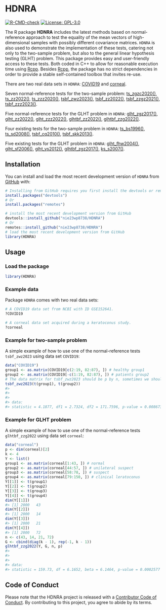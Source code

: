 
<!-- README.md is generated from README.Rmd. Please edit that file -->

# HDNRA

<!-- badges: start -->

[![R-CMD-check](https://github.com/nie23wp8738/HDNRA/actions/workflows/R-CMD-check.yaml/badge.svg)](https://github.com/nie23wp8738/HDNRA/actions/workflows/R-CMD-check.yaml)
[![License:
GPL-3.0](https://img.shields.io/badge/License-GPLv3-blue.svg)](https://www.gnu.org/licenses/gpl-3.0)

<!-- badges: end -->

The R package **HDNRA** includes the latest methods based on
normal-reference approach to test the equality of the mean vectors of
high-dimensional samples with possibly different covariance matrices.
`HDNRA` is also used to demonstrate the implementation of these tests,
catering not only to the two-sample problem, but also to the general
linear hypothesis testing (GLHT) problem. This package provides easy and
user-friendly access to these tests. Both coded in C++ to allow for
reasonable execution time using
[Rcpp](https://github.com/RcppCore/Rcpp). Besides
[Rcpp](https://github.com/RcppCore/Rcpp), the package has no strict
dependencies in order to provide a stable self-contained toolbox that
invites re-use.

There are two real data sets in `HDNRA`:
[COVID19](https://nie23wp8738.github.io/HDNRA/reference/COVID19.html)
and
[corneal](https://nie23wp8738.github.io/HDNRA/reference/corneal.html).

Seven normal-reference tests for the two-sample problem:
[ts_zgzc2020()](https://nie23wp8738.github.io/HDNRA/reference/ts_zgzc2020.html),
[ts_zz2022()](https://nie23wp8738.github.io/HDNRA/reference/ts_zz2022.html),
[ts_zzz2020()](https://nie23wp8738.github.io/HDNRA/reference/ts_zzz2020.html),
[tsbf_zwz2023()](https://nie23wp8738.github.io/HDNRA/reference/tsbf_zwz2023.html),
[tsbf_zz2022()](https://nie23wp8738.github.io/HDNRA/reference/tsbf_zz2022.html),
[tsbf_zzgz2021()](https://nie23wp8738.github.io/HDNRA/reference/tsbf_zzgz2021.html),
[tsbf_zzz2023()](https://nie23wp8738.github.io/HDNRA/reference/tsbf_zzz2023.html).

Five normal-reference tests for the GLHT problem in `HDNRA`:
[glht_zgz2017()](https://nie23wp8738.github.io/HDNRA/reference/glht_zgz2017.html),
[glht_zz2022()](https://nie23wp8738.github.io/HDNRA/reference/glht_zz2022.html),
[glht_zzz2022()](https://nie23wp8738.github.io/HDNRA/reference/glht_zzz2022.html),
[glhtbf_zz2022()](https://nie23wp8738.github.io/HDNRA/reference/glhtbf_zz2022.html),
[glhtbf_zzg2022()](https://nie23wp8738.github.io/HDNRA/reference/glhtbf_zzg2022.html).

Four existing tests for the two-sample problem in `HDNRA`:
[ts_bs1996()](https://nie23wp8738.github.io/HDNRA/reference/ts_bs1996.html),
[ts_sd2008()](https://nie23wp8738.github.io/HDNRA/reference/ts_sd2008.html),
[tsbf_cq2010()](https://nie23wp8738.github.io/HDNRA/reference/tsbf_cq2010.html),
[tsbf_skk2013()](https://nie23wp8738.github.io/HDNRA/reference/tsbf_skk2013.html).

Five existing tests for the GLHT problem in `HDNRA`:
[glht_fhw2004()](https://nie23wp8738.github.io/HDNRA/reference/glht_fhw2004.html),
[glht_sf2006()](https://nie23wp8738.github.io/HDNRA/reference/glht_sf2006.html),
[glht_ys2012()](https://nie23wp8738.github.io/HDNRA/reference/glht_ys2012.html),
[glhtbf_zgz2017()](https://nie23wp8738.github.io/HDNRA/reference/glhtbf_zgz2017.html),
[ks_s2007()](https://nie23wp8738.github.io/HDNRA/reference/ks_s2007.html).

## Installation

You can install and load the most recent development version of `HDNRA`
from [GitHub](https://github.com/) with:

``` r
# Installing from GitHub requires you first install the devtools or remotes package
install.packages("devtools")
# Or
install.packages("remotes")

# install the most recent development version from GitHub
devtools::install_github("nie23wp8738/HDNRA")
# Or
remotes::install_github("nie23wp8738/HDNRA")
# load the most recent development version from GitHub
library(HDNRA)
```

## Usage

### Load the package

``` r
library(HDNRA)
```

### Example data

Package `HDNRA` comes with two real data sets:

``` r
# A COVID19 data set from NCBI with ID GSE152641.
?COVID19

# A corneal data set acquired during a keratoconus study.
?corneal
```

### Example for two-sample problem

A simple example of how to use one of the normal-reference tests
`tsbf_zwz2023` using data set `COVID19`:

``` r
data("COVID19")
group1 <- as.matrix(COVID19[c(2:19, 82:87), ]) # healthy group1
group2 <- as.matrix(COVID19[-c(1:19, 82:87), ]) # patients group2
# The data matrix for tsbf_zwz2023 should be p by n, sometimes we should transpose the data matrix
tsbf_zwz2023(t(group1), t(group2))
#> 
#> 
#> 
#> data:  
#> statistic = 4.1877, df1 = 2.7324, df2 = 171.7596, p-value = 0.008673
```

### Example for GLHT problem

A simple example of how to use one of the normal-reference tests
`glhtbf_zzg2022` using data set `corneal`:

``` r
data("corneal")
p <- dim(corneal)[2]
k <- 4
Y <- list()
group1 <- as.matrix(corneal[1:43, ]) # normal
group2 <- as.matrix(corneal[44:57, ]) # unilateral suspect
group3 <- as.matrix(corneal[58:78, ]) # suspect
group4 <- as.matrix(corneal[79:150, ]) # clinical leratoconus
Y[[1]] <- t(group1)
Y[[2]] <- t(group2)
Y[[3]] <- t(group3)
Y[[4]] <- t(group4)
dim(Y[[1]])
#> [1] 2000   43
dim(Y[[2]])
#> [1] 2000   14
dim(Y[[3]])
#> [1] 2000   21
dim(Y[[4]])
#> [1] 2000   72
n <- c(43, 14, 21, 72)
G <- cbind(diag(k - 1), rep(-1, k - 1))
glhtbf_zzg2022(Y, G, n, p)
#> 
#> 
#> 
#> data:  
#> statistic = 159.73, df = 6.1652, beta = 6.1464, p-value = 0.0002577
```

## Code of Conduct

Please note that the HDNRA project is released with a [Contributor Code
of
Conduct](https://contributor-covenant.org/version/2/1/CODE_OF_CONDUCT.html).
By contributing to this project, you agree to abide by its terms.

